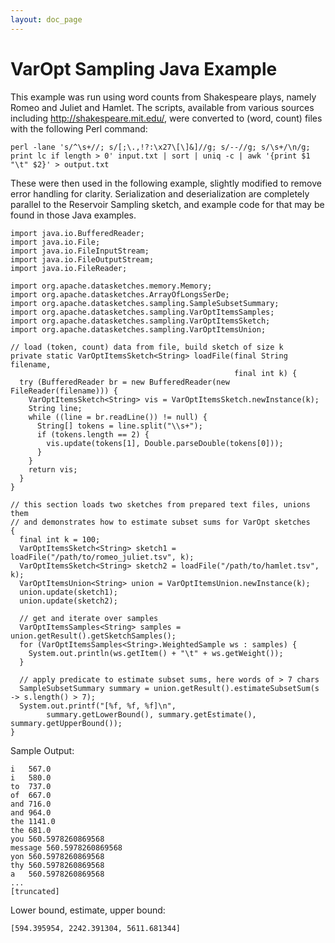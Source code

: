 ```yaml
---
layout: doc_page
---
```

<!--
    Licensed to the Apache Software Foundation (ASF) under one
    or more contributor license agreements.  See the NOTICE file
    distributed with this work for additional information
    regarding copyright ownership.  The ASF licenses this file
    to you under the Apache License, Version 2.0 (the
    "License"); you may not use this file except in compliance
    with the License.  You may obtain a copy of the License at

      http://www.apache.org/licenses/LICENSE-2.0

    Unless required by applicable law or agreed to in writing,
    software distributed under the License is distributed on an
    "AS IS" BASIS, WITHOUT WARRANTIES OR CONDITIONS OF ANY
    KIND, either express or implied.  See the License for the
    specific language governing permissions and limitations
    under the License.
-->
# VarOpt Sampling Java Example

This example was run using word counts from Shakespeare plays, namely
Romeo and Juliet and Hamlet. The scripts, available from various
sources including http://shakespeare.mit.edu/, were converted to
(word, count) files with the following Perl command:

    perl -lane 's/^\s+//; s/[;\.,!?:\x27\[\]&]//g; s/--//g; s/\s+/\n/g; print lc if length > 0' input.txt | sort | uniq -c | awk '{print $1 "\t" $2}' > output.txt

These were then used in the following example, slightly modified to remove error handling for clarity. Serialization and deserialization are completely parallel to the Reservoir Sampling sketch, and example code for that may be found in those Java examples.


    import java.io.BufferedReader;
    import java.io.File;
    import java.io.FileInputStream;
    import java.io.FileOutputStream;
    import java.io.FileReader;

    import org.apache.datasketches.memory.Memory;
    import org.apache.datasketches.ArrayOfLongsSerDe;
    import org.apache.datasketches.sampling.SampleSubsetSummary;
    import org.apache.datasketches.sampling.VarOptItemsSamples;
    import org.apache.datasketches.sampling.VarOptItemsSketch;
    import org.apache.datasketches.sampling.VarOptItemsUnion;

    // load (token, count) data from file, build sketch of size k
    private static VarOptItemsSketch<String> loadFile(final String filename,
                                                      final int k) {
      try (BufferedReader br = new BufferedReader(new FileReader(filename))) {
        VarOptItemsSketch<String> vis = VarOptItemsSketch.newInstance(k);
        String line;
        while ((line = br.readLine()) != null) {
          String[] tokens = line.split("\\s+");
          if (tokens.length == 2) {
            vis.update(tokens[1], Double.parseDouble(tokens[0]));
          }
        }
        return vis;
      }
    }

    // this section loads two sketches from prepared text files, unions them
    // and demonstrates how to estimate subset sums for VarOpt sketches
    {
      final int k = 100;
      VarOptItemsSketch<String> sketch1 = loadFile("/path/to/romeo_juliet.tsv", k);
      VarOptItemsSketch<String> sketch2 = loadFile("/path/to/hamlet.tsv", k);
      VarOptItemsUnion<String> union = VarOptItemsUnion.newInstance(k);
      union.update(sketch1);
      union.update(sketch2);

      // get and iterate over samples
      VarOptItemsSamples<String> samples = union.getResult().getSketchSamples();
      for (VarOptItemsSamples<String>.WeightedSample ws : samples) {
        System.out.println(ws.getItem() + "\t" + ws.getWeight());
      }

      // apply predicate to estimate subset sums, here words of > 7 chars
      SampleSubsetSummary summary = union.getResult().estimateSubsetSum(s -> s.length() > 7);
      System.out.printf("[%f, %f, %f]\n",
            summary.getLowerBound(), summary.getEstimate(), summary.getUpperBound());
    }

Sample Output:

    i	567.0
    i	580.0
    to	737.0
    of	667.0
    and	716.0
    and	964.0
    the	1141.0
    the	681.0
    you	560.5978260869568
    message	560.5978260869568
    yon	560.5978260869568
    thy	560.5978260869568
    a	560.5978260869568
    ...
    [truncated]

Lower bound, estimate, upper bound:

    [594.395954, 2242.391304, 5611.681344]
